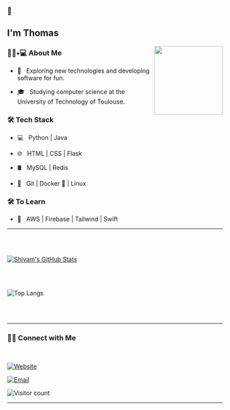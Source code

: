 ### 👋<h2> I'm Thomas</h2>

<img align='right' src="https://i.ibb.co/WzmB9ZN/pdp.jpg" width="160">

<h3> 👨🏻•💻 About Me </h3>



- 🤔 &nbsp; Exploring new technologies and developing software for fun.

- 🎓 &nbsp; Studying computer science at the University of Technology of Toulouse.



<h3>🛠 Tech Stack</h3>


- 💻 &nbsp; Python | Java

- 🌐 &nbsp; HTML | CSS | Flask

- 🛢 &nbsp; MySQL | Redis

- 🔧 &nbsp; Git | Docker 🐳 | Linux




<h3>🛠 To Learn</h3>

- 🔧 &nbsp; AWS | Firebase | Tailwind | Swift

<hr>



<br/><br/>

[![Shivam's GitHub Stats](https://github-readme-stats.vercel.app/api?username=xrths&show_icons=true&theme=tokyonight)](https://github.com/shivam0110)

<br/>

<br/>

![Top Langs](https://github-readme-stats.vercel.app/api/top-langs/?username=xrths&layout=compact&show_icons=true&theme=tokyonight)

<br><br>



<hr>



<h3> 🤝🏻 Connect with Me </h3>

<br>



<p align="center">

<a href="https://xrths.fr"><img alt="Website" src="https://img.shields.io/badge/Portfolio-www.xrths.fr-3390FF?logo=safari"></a>


<a href="mailto:contact@xrths.fr"><img alt="Email" src="https://img.shields.io/badge/Email-contact%40xrths.fr-3390FF?logo=gmail"></a>

</p>



![Visitor count](https://visitor-badge.laobi.icu/badge?page_id=xrths.xrths)





<hr>


